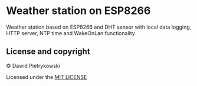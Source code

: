 # Weather station on ESP8266
Weather station based on ESP8266 and DHT sensor with local data logging, HTTP server, NTP time and WakeOnLan functionality 
## License and copyright

© Dawid Pietrykowski

Licensed under the [MIT LICENSE](LICENSE)